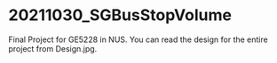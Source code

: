 # 20211030_SGBusStopVolume
Final Project for GE5228 in NUS. 
You can read the design for the entire project from Design.jpg.
